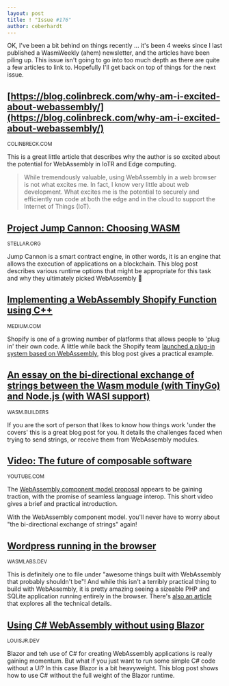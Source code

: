 ```yaml
---
layout: post
title: ! "Issue #176"
author: ceberhardt
---
```


OK, I've been a bit behind on things recently ... it's been 4 weeks since I last published a WasmWeekly (ahem) newsletter, and the articles have been piling up. This issue isn't going to go into too much depth as there are quite a few articles to link to. Hopefully I'll get back on top of things for the next issue.

## [https://blog.colinbreck.com/why-am-i-excited-about-webassembly/](https://blog.colinbreck.com/why-am-i-excited-about-webassembly/)

<small>COLINBRECK.COM</small>

This is a great little article that describes why the author is so excited about the potential for WebAssembly in IoTR and Edge computing.

> While tremendously valuable, using WebAssembly in a web browser is not what excites me. In fact, I know very little about web development. What excites me is the potential to securely and efficiently run code at both the edge and in the cloud to support the Internet of Things (IoT).

## [Project Jump Cannon: Choosing WASM](https://stellar.org/blog/project-jump-cannon-choosing-wasm?locale=en)

<small>STELLAR.ORG</small>

Jump Cannon is a smart contract engine, in other words, it is an engine that allows the execution of applications on a blockchain. This blog post describes various runtime options that might be appropriate for this task and why they ultimately picked WebAssembly 🎉

## [Implementing a WebAssembly Shopify Function using C++](https://medium.com/@eladk/implementing-a-webassembly-shopify-function-using-c-fa9904e21d9)

<small>MEDIUM.COM</small>

Shopify is one of a growing number of platforms that allows people to 'plug in' their own code. A little while back the Shopify team [launched a plug-in system based on WebAssembly](https://shopify.engineering/shopify-webassembly), this blog post gives a practical example.

## [An essay on the bi-directional exchange of strings between the Wasm module (with TinyGo) and Node.js (with WASI support)](https://www.wasm.builders/k33g_org/an-essay-on-the-bi-directional-exchange-of-strings-between-the-wasm-module-with-tinygo-and-nodejs-with-wasi-support-3i9h)

<small>WASM.BUILDERS</small>

If you are the sort of person that likes to know how things work 'under the covers' this is a great blog post for you. It details the challenges faced when trying to send strings, or receive them from WebAssembly modules.

## [Video: The future of composable software](https://www.youtube.com/watch?v=Hmm8bA4dO1M)

<small>YOUTUBE.COM</small>

The [WebAssembly component model proposal](https://github.com/WebAssembly/component-model) appears to be gaining traction, with the promise of seamless language interop. This short video gives a brief and practical introduction. 

With the WebAssembly component model. you'll never have to worry about "the bi-directional exchange of strings" again!

## [Wordpress running in the browser](https://wordpress.wasmlabs.dev/)

<small>WASMLABS.DEV</small>

This is definitely one to file under "awesome things built with WebAssembly that probably shouldn't be"! And while this isn't a terribly practical thing to build with WebAssembly, it is pretty amazing seeing a sizeable PHP and SQLite application running entirely in the browser. There's [also an article](https://wasmlabs.dev/articles/wordpress-in-the-browser/) that explores all the technical details.

## [Using C# WebAssembly without using Blazor](https://louisjr.dev/using-c-web-assembly-without-using-blazor/)

<small>LOUISJR.DEV</small>

Blazor and teh use of C# for creating WebAssembly applications is really gaining momentum. But what if you just want to run some simple C# code without a UI? In this case Blazor is a bit heavyweight. This blog post shows how to use C# without the full weight of the Blazor runtime.